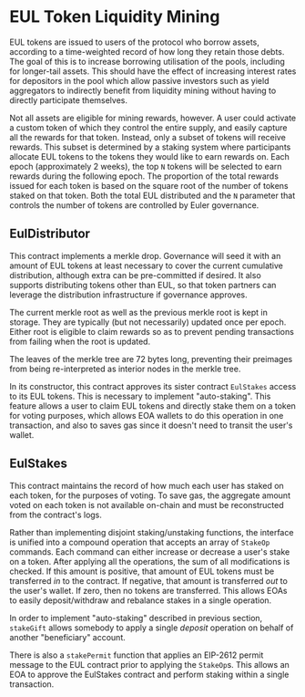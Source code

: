 # EUL Token Liquidity Mining

EUL tokens are issued to users of the protocol who borrow assets, according to a time-weighted record of how long they retain those debts. The goal of this is to increase borrowing utilisation of the pools, including for longer-tail assets. This should have the effect of increasing interest rates for depositors in the pool which allow passive investors such as yield aggregators to indirectly benefit from liquidity mining without having to directly participate themselves.

Not all assets are eligible for mining rewards, however. A user could activate a custom token of which they control the entire supply, and easily capture all the rewards for that token. Instead, only a subset of tokens will receive rewards. This subset is determined by a staking system where participants allocate EUL tokens to the tokens they would like to earn rewards on. Each epoch (approximately 2 weeks), the top `N` tokens will be selected to earn rewards during the following epoch. The proportion of the total rewards issued for each token is based on the square root of the number of tokens staked on that token. Both the total EUL distributed and the `N` parameter that controls the number of tokens are controlled by Euler governance.

## EulDistributor

This contract implements a merkle drop. Governance will seed it with an amount of EUL tokens at least necessary to cover the current cumulative distribution, although extra can be pre-committed if desired. It also supports distributing tokens other than EUL, so that token partners can leverage the distribution infrastructure if governance approves.

The current merkle root as well as the previous merkle root is kept in storage. They are typically (but not necessarily) updated once per epoch. Either root is eligible to claim rewards so as to prevent pending transactions from failing when the root is updated.

The leaves of the merkle tree are 72 bytes long, preventing their preimages from being re-interpreted as interior nodes in the merkle tree.

In its constructor, this contract approves its sister contract `EulStakes` access to its EUL tokens. This is necessary to implement "auto-staking". This feature allows a user to claim EUL tokens and directly stake them on a token for voting purposes, which allows EOA wallets to do this operation in one transaction, and also to saves gas since it doesn't need to transit the user's wallet.

## EulStakes

This contract maintains the record of how much each user has staked on each token, for the purposes of voting. To save gas, the aggregate amount voted on each token is not available on-chain and must be reconstructed from the contract's logs.

Rather than implementing disjoint staking/unstaking functions, the interface is unified into a compound operation that accepts an array of `StakeOp` commands. Each command can either increase or decrease a user's stake on a token. After applying all the operations, the sum of all modifications is checked. If this amount is positive, that amount of EUL tokens must be transferred *in* to the contract. If negative, that amount is transferred *out* to the user's wallet. If zero, then no tokens are transferred. This allows EOAs to easily deposit/withdraw and rebalance stakes in a single operation.

In order to implement "auto-staking" described in previous section, `stakeGift` allows somebody to apply a single *deposit* operation on behalf of another "beneficiary" account.

There is also a `stakePermit` function that applies an EIP-2612 permit message to the EUL contract prior to applying the `StakeOp`s. This allows an EOA to approve the EulStakes contract and perform staking within a single transaction.
